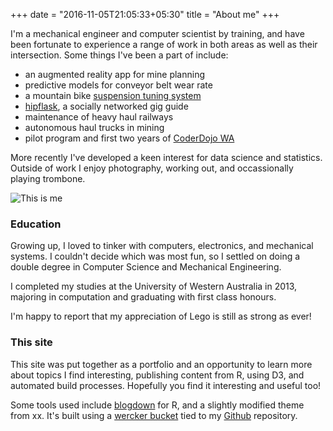 +++
date = "2016-11-05T21:05:33+05:30"
title = "About me"
+++

I'm a mechanical engineer and computer scientist by training, and have been fortunate to experience a range of work in both areas as well as their intersection. Some things I've been a part of include:

- an augmented reality app for mine planning
- predictive models for conveyor belt wear rate
- a mountain bike [suspension tuning system](https://www.quarq.com/) 
- [hipflask](http://hello.hipflaskapp.com/), a socially networked gig guide
- maintenance of heavy haul railways
- autonomous haul trucks in mining
- pilot program and first two years of [CoderDojo WA](http://coderdojowa.org.au/)

More recently I've developed a keen interest for data science and statistics. Outside of work I enjoy photography, working out, and occassionally playing trombone.

![This is me](/img/me.jpg)




### Education

Growing up, I loved to tinker with computers, electronics, and mechanical systems. I couldn't decide which was most fun, so I settled on doing a double degree in Computer Science and Mechanical Engineering. 

I completed my studies at the University of Western Australia in 2013, majoring in computation and graduating with first class honours.

I'm happy to report that my appreciation of Lego is still as strong as ever!

### This site

This site was put together as a portfolio and an opportunity to learn more about topics I find interesting, publishing content from R, using D3, and automated build processes. Hopefully you find it interesting and useful too!

Some tools used include [blogdown](https://github.com/rstudio/blogdown) for R, and a slightly modified theme from xx. 
It's built using a [wercker bucket](https://app.wercker.com/cwebby/cwebby/runs) tied to my [Github](https://github.com/callumwebb/cwebby) repository.


